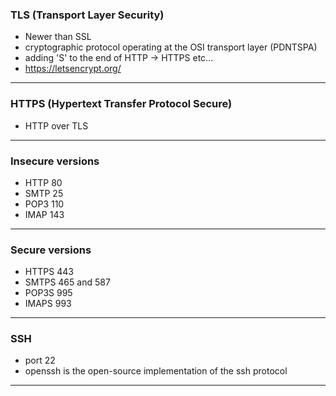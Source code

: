 ### TLS (Transport Layer Security)
- Newer than SSL
- cryptographic protocol operating at the OSI transport layer (PDNTSPA)
- adding 'S' to the end of HTTP -> HTTPS etc...
- https://letsencrypt.org/
___

### HTTPS (Hypertext Transfer Protocol Secure)
- HTTP over TLS
___

### Insecure versions
- HTTP 80
- SMTP 25
- POP3 110
- IMAP 143
___

### Secure versions
- HTTPS	443
- SMTPS	465 and 587
- POP3S	995
- IMAPS	993
___
### SSH
- port 22
- openssh is the open-source implementation of the ssh protocol
___
### 
